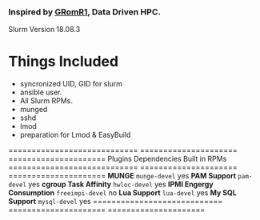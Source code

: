 ### Inspired by [GRomR1](https://github.com/GRomR1/docker-slurmbase), Data Driven HPC.

Slurm Version 18.08.3
# Things Included
 - syncronized UID, GID for slurm
 - ansible user.
 - All Slurm RPMs.
 - munged
 - sshd
 - lmod
 - preparation for Lmod & EasyBuild
 
============================  =====================  =====================
Plugins                       Dependencies            Built in RPMs
============================  =====================  =====================
**MUNGE**                     ``munge-devel``          yes
**PAM Support**               ``pam-devel``            yes
**cgroup Task Affinity**      ``hwloc-devel``          yes
**IPMI Engergy Consumption**  ``freeimpi-devel``       no
**Lua Support**               ``lua-devel``            yes
**My SQL Support**            ``mysql-devel``          yes
============================  =====================  =====================
